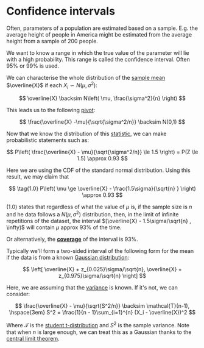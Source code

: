 # Confidence intervals

Often, parameters of a population are estimated based on a sample. E.g. the
average height of people in America might be estimated from the average height
from a sample of 200 people.

We want to know a range in which the true value of the parameter will lie with a
high probability. This range is called the confidence interval. Often 95% or 99%
is used.

We can characterise the whole distribution of the [sample mean](202210201358) $\overline{X}$ if each
$X_i \backsim N\left( \mu, \sigma^2 \right)$:

$$
\overline{X} \backsim N\left( \mu, \frac{\sigma^2}{n} \right)
$$

This leads us to the following [pivot](202210201406):

$$
\frac{\overline{X} -\mu}{\sqrt{\sigma^2/n}} \backsim N(0,1)
$$

Now that we know the distribution of this [statistic](202210101627), we can make
probabilistic statements such as:

$$
P\left( \frac{\overline{X} - \mu}{\sqrt{\sigma^2/n}} \le 1.5 \right) = 
P(Z \le 1.5) \approx 0.93
$$

Here we are using the CDF of the standard normal distribution. Using this
result, we may claim that

$$
\tag{1.0} P\left( \mu \ge \overline{X} - \frac{1.5\sigma}{\sqrt{n} } \right) \approx 0.93
$$

$(1.0)$ states that regardless of what the value of $\mu$ is, if the sample
size is $n$ and he data follows a $N(\mu, \sigma^2)$ distribution, then, in the
limit of infinite repetitions of the dataset, the interval $[\overline{X} -
1.5\sigma/\sqrt{n} , \infty)$ will contain $\mu$ approx 93% of the time.

Or alternatively, the **[coverage](202210201423)** of the interval is 93%.

Typically we'll form a two-sided interval of the following form for the mean if
the data is from a known [Gaussian distribution](202210091114):

$$
\left[ \overline{X} + z_{0.025}\sigma/\sqrt{n}, \overline{X} +
z_{0.975}\sigma/\sqrt{n}  \right]
$$

Here, we are assuming that the [variance](202210081517) is known. If it's not, we can consider:

$$
\frac{\overline{X} - \mu}{\sqrt{S^2/n}} \backsim \mathcal{T}(n-1), \hspace{3em}
S^2 = \frac{1}{n - 1}\sum_{i=1}^{n} (X_i - \overline{X})^2
$$

Where $\mathcal{T}$ is the [student t-distribution](202210200938) and $S^2$ is
the sample variance. Note that when $n$ is large enough, we can treat this as a
Gaussian thanks to the [central limit theorem](202210151509).
